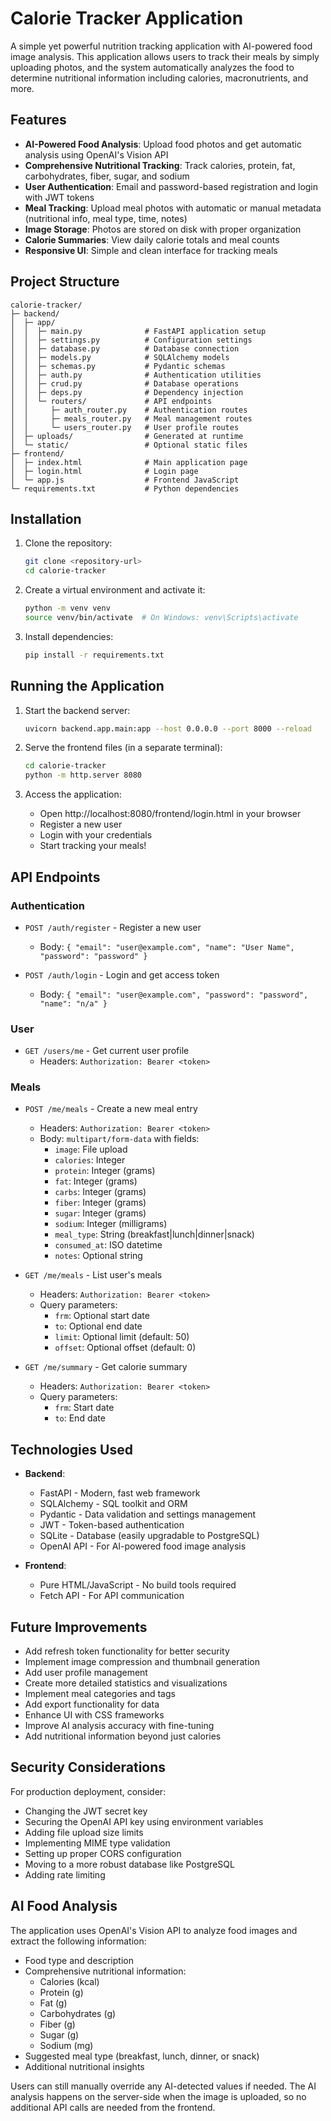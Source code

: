 # Calorie Tracker Application

A simple yet powerful nutrition tracking application with AI-powered food image analysis. This application allows users to track their meals by simply uploading photos, and the system automatically analyzes the food to determine nutritional information including calories, macronutrients, and more.

## Features

- **AI-Powered Food Analysis**: Upload food photos and get automatic analysis using OpenAI's Vision API
- **Comprehensive Nutritional Tracking**: Track calories, protein, fat, carbohydrates, fiber, sugar, and sodium
- **User Authentication**: Email and password-based registration and login with JWT tokens
- **Meal Tracking**: Upload meal photos with automatic or manual metadata (nutritional info, meal type, time, notes)
- **Image Storage**: Photos are stored on disk with proper organization
- **Calorie Summaries**: View daily calorie totals and meal counts
- **Responsive UI**: Simple and clean interface for tracking meals

## Project Structure

```
calorie-tracker/
├─ backend/
│  ├─ app/
│  │  ├─ main.py              # FastAPI application setup
│  │  ├─ settings.py          # Configuration settings
│  │  ├─ database.py          # Database connection
│  │  ├─ models.py            # SQLAlchemy models
│  │  ├─ schemas.py           # Pydantic schemas
│  │  ├─ auth.py              # Authentication utilities
│  │  ├─ crud.py              # Database operations
│  │  ├─ deps.py              # Dependency injection
│  │  └─ routers/             # API endpoints
│  │     ├─ auth_router.py    # Authentication routes
│  │     ├─ meals_router.py   # Meal management routes
│  │     └─ users_router.py   # User profile routes
│  ├─ uploads/                # Generated at runtime
│  └─ static/                 # Optional static files
├─ frontend/
│  ├─ index.html              # Main application page
│  ├─ login.html              # Login page
│  └─ app.js                  # Frontend JavaScript
└─ requirements.txt           # Python dependencies
```

## Installation

1. Clone the repository:
   ```bash
   git clone <repository-url>
   cd calorie-tracker
   ```

2. Create a virtual environment and activate it:
   ```bash
   python -m venv venv
   source venv/bin/activate  # On Windows: venv\Scripts\activate
   ```

3. Install dependencies:
   ```bash
   pip install -r requirements.txt
   ```

## Running the Application

1. Start the backend server:
   ```bash
   uvicorn backend.app.main:app --host 0.0.0.0 --port 8000 --reload
   ```

2. Serve the frontend files (in a separate terminal):
   ```bash
   cd calorie-tracker
   python -m http.server 8080
   ```

3. Access the application:
   - Open http://localhost:8080/frontend/login.html in your browser
   - Register a new user
   - Login with your credentials
   - Start tracking your meals!

## API Endpoints

### Authentication

- `POST /auth/register` - Register a new user
  - Body: `{ "email": "user@example.com", "name": "User Name", "password": "password" }`

- `POST /auth/login` - Login and get access token
  - Body: `{ "email": "user@example.com", "password": "password", "name": "n/a" }`

### User

- `GET /users/me` - Get current user profile
  - Headers: `Authorization: Bearer <token>`

### Meals

- `POST /me/meals` - Create a new meal entry
  - Headers: `Authorization: Bearer <token>`
  - Body: `multipart/form-data` with fields:
    - `image`: File upload
    - `calories`: Integer
    - `protein`: Integer (grams)
    - `fat`: Integer (grams)
    - `carbs`: Integer (grams)
    - `fiber`: Integer (grams)
    - `sugar`: Integer (grams)
    - `sodium`: Integer (milligrams)
    - `meal_type`: String (breakfast|lunch|dinner|snack)
    - `consumed_at`: ISO datetime
    - `notes`: Optional string

- `GET /me/meals` - List user's meals
  - Headers: `Authorization: Bearer <token>`
  - Query parameters:
    - `frm`: Optional start date
    - `to`: Optional end date
    - `limit`: Optional limit (default: 50)
    - `offset`: Optional offset (default: 0)

- `GET /me/summary` - Get calorie summary
  - Headers: `Authorization: Bearer <token>`
  - Query parameters:
    - `frm`: Start date
    - `to`: End date

## Technologies Used

- **Backend**:
  - FastAPI - Modern, fast web framework
  - SQLAlchemy - SQL toolkit and ORM
  - Pydantic - Data validation and settings management
  - JWT - Token-based authentication
  - SQLite - Database (easily upgradable to PostgreSQL)
  - OpenAI API - For AI-powered food image analysis

- **Frontend**:
  - Pure HTML/JavaScript - No build tools required
  - Fetch API - For API communication

## Future Improvements

- Add refresh token functionality for better security
- Implement image compression and thumbnail generation
- Add user profile management
- Create more detailed statistics and visualizations
- Implement meal categories and tags
- Add export functionality for data
- Enhance UI with CSS frameworks
- Improve AI analysis accuracy with fine-tuning
- Add nutritional information beyond just calories

## Security Considerations

For production deployment, consider:
- Changing the JWT secret key
- Securing the OpenAI API key using environment variables
- Adding file upload size limits
- Implementing MIME type validation
- Setting up proper CORS configuration
- Moving to a more robust database like PostgreSQL
- Adding rate limiting

## AI Food Analysis

The application uses OpenAI's Vision API to analyze food images and extract the following information:
- Food type and description
- Comprehensive nutritional information:
  - Calories (kcal)
  - Protein (g)
  - Fat (g)
  - Carbohydrates (g)
  - Fiber (g)
  - Sugar (g)
  - Sodium (mg)
- Suggested meal type (breakfast, lunch, dinner, or snack)
- Additional nutritional insights

Users can still manually override any AI-detected values if needed. The AI analysis happens on the server-side when the image is uploaded, so no additional API calls are needed from the frontend.